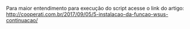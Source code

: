 
Para maior entendimento para execução do script acesse o link do artigo: http://cooperati.com.br/2017/09/05/5-instalacao-da-funcao-wsus-continuacao/

